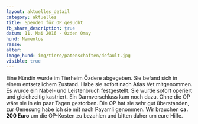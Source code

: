 ```yaml
---
layout: aktuelles_detail
category: aktuelles
title: Spenden für OP gesucht
fb_share_description: true
datum: 11. Mai 2016 - Özden Omay
hund: Namenlos
rasse:
alter:
image_hund: img/tiere/patenschaften/default.jpg
visible: true
---
```


Eine Hündin wurde im Tierheim Özdere abgegeben. Sie befand sich in einem entsetzlichem Zustand.
Habe sie sofort nach Atlas Vet mitgenommen. Es wurde ein Nabel- und Leistenbruch festgestellt.
Sie wurde sofort operiert und gleichzeitig kastriert. Ein Darmverschluss kam noch dazu.
Ohne die OP wäre sie in ein paar Tagen gestorben.
Die OP hat sie sehr gut überstanden, zur Genesung habe ich sie mit nach Payamli genommen. Wir brauchen **ca. 200 Euro** um die OP-Kosten zu bezahlen und bitten daher um eure Hilfe.

